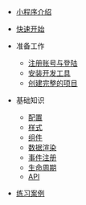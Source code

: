 - [小程序介绍](01.introduction.md)


- [快速开始](02.quick-start.md)
- 准备工作
  - [注册账号与登陆](03.signInAndSignUp.md)
  - [安装开发工具](04.install-tool.md)
  - [创建完整的项目](05.from0to1.md)
- 基础知识
  - [配置](06.config.md)
  - [样式](07.style.md)
  - [组件](08.component.md)
  - [数据渲染](09.data-render.md)
  - [事件注册](10.event-registry.md)
  - [生命周期](11.life-cycle.md)
  - [API](12.api.md)
- [练习案例](13.demo.md)

